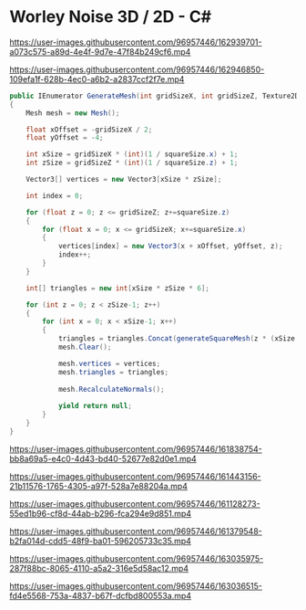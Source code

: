 # Worley Noise 3D / 2D - C#

https://user-images.githubusercontent.com/96957446/162939701-a073c575-a89d-4e4f-9d7e-47f84b249cf6.mp4

https://user-images.githubusercontent.com/96957446/162946850-109efa1f-628b-4ec0-a6b2-a2837ccf2f7e.mp4

```C#
public IEnumerator GenerateMesh(int gridSizeX, int gridSizeZ, Texture2D worleyNoiseTexture,int pixelsPerUnit)
{
    Mesh mesh = new Mesh();

    float xOffset = -gridSizeX / 2;
    float yOffset = -4;

    int xSize = gridSizeX * (int)(1 / squareSize.x) + 1;
    int zSize = gridSizeZ * (int)(1 / squareSize.z) + 1;

    Vector3[] vertices = new Vector3[xSize * zSize];

    int index = 0;

    for (float z = 0; z <= gridSizeZ; z+=squareSize.z)
    {
        for (float x = 0; x <= gridSizeX; x+=squareSize.x)
        {
            vertices[index] = new Vector3(x + xOffset, yOffset, z);
            index++;
        }
    }

    int[] triangles = new int[xSize * zSize * 6];

    for (int z = 0; z < zSize-1; z++)
    {
        for (int x = 0; x < xSize-1; x++)
        {
            triangles = triangles.Concat(generateSquareMesh(z * (xSize - 1) + z + x, (xSize - 1))).ToArray();
            mesh.Clear();

            mesh.vertices = vertices;
            mesh.triangles = triangles;
            
            mesh.RecalculateNormals();
            
            yield return null;
        }
    }
}
```

https://user-images.githubusercontent.com/96957446/161838754-bb8a69a5-e4c0-4d43-bd40-52677e82d0e1.mp4

https://user-images.githubusercontent.com/96957446/161443156-21b11576-1765-4305-a97f-528a7e88204a.mp4

https://user-images.githubusercontent.com/96957446/161128273-55ed1b96-cf8d-44ab-b296-fca294e9d851.mp4

https://user-images.githubusercontent.com/96957446/161379548-b2fa014d-cdd5-48f9-ba01-596205733c35.mp4

https://user-images.githubusercontent.com/96957446/163035975-287f88bc-8065-4110-a5a2-316e5d58ac12.mp4

https://user-images.githubusercontent.com/96957446/163036515-fd4e5568-753a-4837-b67f-dcfbd800553a.mp4
